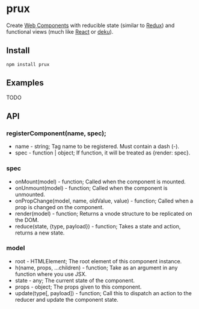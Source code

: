 # prux

Create [Web Components](https://customelements.io/) with reducible state (similar to [Redux](https://github.com/reactjs/redux)) and functional views (much like [React](https://facebook.github.io/react/) or [deku](https://github.com/anthonyshort/deku)).

## Install

```
npm install prux
```

## Examples

TODO


## API

### registerComponent(name, spec);

* name - string; Tag name to be registered. Must contain a dash (-).
* spec - function | object; If function, it will be treated as {render: spec}.

### spec

* onMount(model) - function; Called when the component is mounted.
* onUnmount(model) - function; Called when the component is unmounted.
* onPropChange(model, name, oldValue, value) - function; Called when a prop is changed on the component.
* render(model) - function; Returns a vnode structure to be replicated on the DOM.
* reduce(state, {type, payload}) - function; Takes a state and action, returns a new state.

### model

* root - HTMLElement; The root element of this component instance.
* h(name, props, ...children) - function; Take as an argument in any function where you use JSX.
* state - any; The current state of the component.
* props - object; The props given to this component.
* update(type[, payload]) - function; Call this to dispatch an action to the reducer and update the component state.
